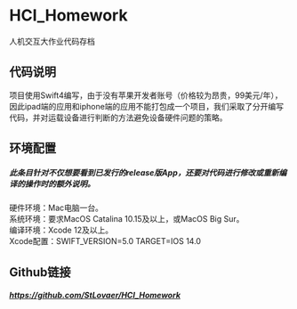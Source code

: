 # HCI_Homework
人机交互大作业代码存档  
## 代码说明

项目使用Swift4编写，由于没有苹果开发者账号（价格较为昂贵，99美元/年），因此ipad端的应用和iphone端的应用不能打包成一个项目，我们采取了分开编写代码，并对运载设备进行判断的方法避免设备硬件问题的策略。  

## 环境配置
##### 此条目针对不仅想要看到已发行的release版App，还要对代码进行修改或重新编译的操作时的额外说明。  

硬件环境：Mac电脑一台。  
系统环境：要求MacOS Catalina 10.15及以上，或MacOS Big Sur。  
编译环境：Xcode 12及以上。  
Xcode配置：SWIFT_VERSION=5.0	TARGET=IOS 14.0  

## Github链接
##### https://github.com/StLovaer/HCI_Homework
